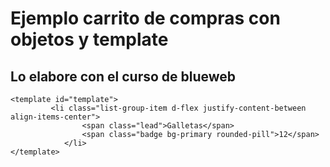 # Ejemplo carrito de compras con objetos y template

## Lo elabore con el curso de blueweb

```
<template id="template">
         <li class="list-group-item d-flex justify-content-between align-items-center">
                <span class="lead">Galletas</span>
                <span class="badge bg-primary rounded-pill">12</span>
            </li>
</template>
```


